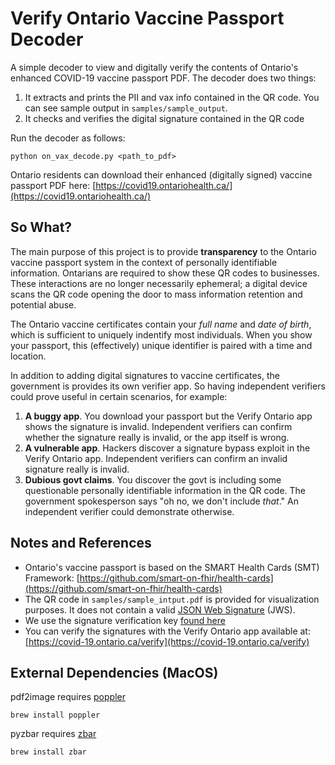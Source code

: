 # Verify Ontario Vaccine Passport Decoder

A simple decoder to view and digitally verify the contents of Ontario's enhanced COVID-19 vaccine passport PDF. The decoder does two things:

1. It extracts and prints the PII and vax info contained in the QR code. You can see sample output in `samples/sample_output`.
2. It checks and verifies the digital signature contained in the QR code

Run the decoder as follows:

```
python on_vax_decode.py <path_to_pdf>
```
Ontario residents can download their enhanced (digitally signed) vaccine passport PDF here: [https://covid19.ontariohealth.ca/](https://covid19.ontariohealth.ca/)

## So What?

The main purpose of this project is to provide **transparency** to the Ontario vaccine passport system in the context of personally identifiable information. Ontarians are required to show these QR codes to businesses. These interactions are no longer necessarily ephemeral; a digital device scans the QR code opening the door to mass information retention and potential abuse.  

The Ontario vaccine certificates contain your _full name_ and _date of birth_, which is sufficient to uniquely indentify most individuals. When you show your passport, this (effectively) unique identifier is paired with a time and location.

In addition to adding digital signatures to vaccine certificates, the government is provides its own verifier app. So having independent verifiers could prove useful in certain scenarios, for example:

1. **A buggy app**. You download your passport but the Verify Ontario app shows the signature is invalid. Independent verifiers can confirm whether the signature really is invalid, or the app itself is wrong.
2. **A vulnerable app**. Hackers discover a signature bypass exploit in the Verify Ontario app. Independent verifiers can confirm an invalid signature really is invalid.
3. **Dubious govt claims**. You discover the govt is including some questionable personally identifiable information in the QR code. The government spokesperson says "oh no, we don't include _that_." An independent verifier could demonstrate otherwise.

## Notes and References

- Ontario's vaccine passport is based on the SMART Health Cards (SMT) Framework:
[https://github.com/smart-on-fhir/health-cards](https://github.com/smart-on-fhir/health-cards)
- The QR code in `samples/sample_intput.pdf` is provided for visualization purposes. It does not contain a valid [JSON Web Signature](https://datatracker.ietf.org/doc/html/rfc7515) (JWS).
- We use the signature verification key [found here](https://prd.pkey.dhdp.ontariohealth.ca/.well-known/jwks.json)
- You can verify the signatures with the Verify Ontario app available at: [https://covid-19.ontario.ca/verify](https://covid-19.ontario.ca/verify)

## External Dependencies (MacOS)

pdf2image requires [poppler](http://macappstore.org/poppler/)

```
brew install poppler
```

pyzbar requires [zbar](https://formulae.brew.sh/formula/zbar)

```
brew install zbar
```









